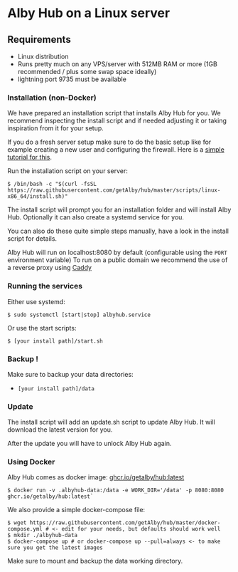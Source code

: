 # Alby Hub on a Linux server

## Requirements

- Linux distribution
- Runs pretty much on any VPS/server with 512MB RAM or more (1GB recommended / plus some swap space ideally)
- lightning port 9735 must be available

### Installation (non-Docker)

We have prepared an installation script that installs Alby Hub for you.
We recommend inspecting the install script and if needed adjusting it or taking inspiration from it for your setup.

If you do a fresh server setup make sure to do the basic setup like for example creating a new user and configuring the firewall. Here is a [simple tutorial for this](https://www.digitalocean.com/community/tutorials/initial-server-setup-with-ubuntu).


Run the installation script on your server:

    $ /bin/bash -c "$(curl -fsSL https://raw.githubusercontent.com/getAlby/hub/master/scripts/linux-x86_64/install.sh)"

The install script will prompt you for an installation folder and will install Alby Hub.
Optionally it can also create a systemd service for you.

You can also do these quite simple steps manually, have a look in the install script for details.

Alby Hub will run on localhost:8080 by default (configurable using the `PORT` environment variable)
To run on a public domain we recommend the use of a reverse proxy using [Caddy](https://caddyserver.com/)

### Running the services

Either use systemd:

    $ sudo systemctl [start|stop] albyhub.service

Or use the start scripts:

    $ [your install path]/start.sh

### Backup !

Make sure to backup your data directories:

- `[your install path]/data`

### Update

The install script will add an update.sh script to update Alby Hub. It will download the latest version for you.

After the update you will have to unlock Alby Hub again.

### Using Docker

Alby Hub comes as docker image: [ghcr.io/getalby/hub:latest](https://github.com/getAlby/hub/pkgs/container/hub)

    $ docker run -v .albyhub-data:/data -e WORK_DIR='/data' -p 8080:8080 ghcr.io/getalby/hub:latest`

We also provide a simple docker-compose file:

    $ wget https://raw.githubusercontent.com/getAlby/hub/master/docker-compose.yml # <- edit for your needs, but defaults should work well
    $ mkdir ./albyhub-data
    $ docker-compose up # or docker-compose up --pull=always <- to make sure you get the latest images

Make sure to mount and backup the data working directory.

